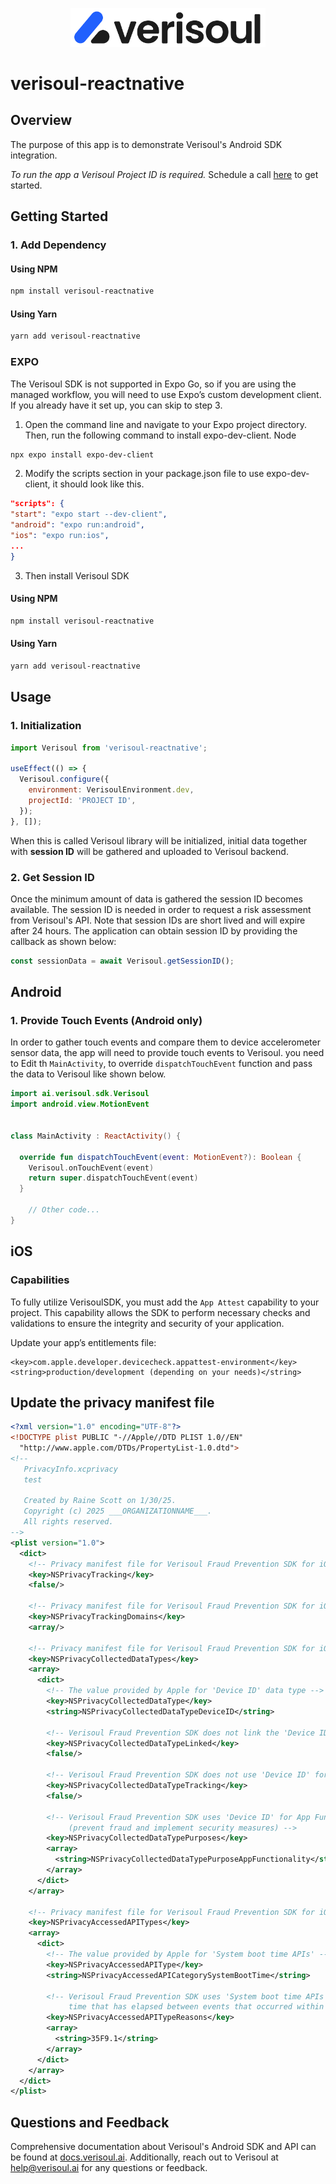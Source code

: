 <p align="center">
<picture>
  <source media="(prefers-color-scheme: dark)" srcset="resources/verisoul-logo-dark.svg">
  <source media="(prefers-color-scheme: light)" srcset="resources/verisoul-logo-light.svg">
  <img src="resources/verisoul-logo-light.svg" alt="Verisoul logo" width="312px" style="visibility:visible;max-width:100%;">
</picture>
</p>

# verisoul-reactnative

## Overview

The purpose of this app is to demonstrate Verisoul's Android SDK integration.

_To run the app a Verisoul Project ID is required._ Schedule a call [here](https://meetings.hubspot.com/henry-legard) to
get started.

<!-- <img src="resources/verisoul.gif" width="128"/> -->

## Getting Started

### 1. Add Dependency

#### Using NPM

```sh
npm install verisoul-reactnative
```

#### Using Yarn

```sh
yarn add verisoul-reactnative
```

### EXPO

The Verisoul SDK is not supported in Expo Go, so if you are using the managed workflow, you will need to use Expo’s
custom development client. If you already have it set up, you can skip to step 3.

1. Open the command line and navigate to your Expo project directory. Then, run the following command to install
   expo-dev-client.
   Node

```sh
npx expo install expo-dev-client
```

2. Modify the scripts section in your package.json file to use expo-dev-client, it should look like this.

```json
"scripts": {
"start": "expo start --dev-client",
"android": "expo run:android",
"ios": "expo run:ios",
...
}
  ```

3. Then install Verisoul SDK

#### Using NPM

```sh
npm install verisoul-reactnative
```

#### Using Yarn

```sh
yarn add verisoul-reactnative
```

## Usage

### 1. Initialization

```js
import Verisoul from 'verisoul-reactnative';

useEffect(() => {
  Verisoul.configure({
    environment: VerisoulEnvironment.dev,
    projectId: 'PROJECT ID',
  });
}, []);
```

When this is called Verisoul library will be initialized, initial data together with **session ID** will be gathered and
uploaded to Verisoul backend.

### 2. Get Session ID

Once the minimum amount of data is gathered the session ID becomes available.
The session ID is needed in order to request a risk assessment from Verisoul's API. Note that session IDs are short
lived and will expire after 24 hours. The application can obtain session ID by providing the callback as shown below:

```js
const sessionData = await Verisoul.getSessionID();
```

## Android

### 1. Provide Touch Events (Android only)

In order to gather touch events and compare them to device accelerometer sensor data, the app will need to provide touch
events to Verisoul. you need to Edit th `MainActivity`, to override `dispatchTouchEvent` function and pass the data to
Verisoul like shown below.

```kotlin
import ai.verisoul.sdk.Verisoul
import android.view.MotionEvent


class MainActivity : ReactActivity() {

  override fun dispatchTouchEvent(event: MotionEvent?): Boolean {
    Verisoul.onTouchEvent(event)
    return super.dispatchTouchEvent(event)
  }

    // Other code...
}
```

## iOS

### Capabilities

To fully utilize VerisoulSDK, you must add the `App Attest` capability to your project. This capability allows the SDK
to perform necessary checks and validations to ensure the integrity and security of your application.

Update your app’s entitlements file:

```
<key>com.apple.developer.devicecheck.appattest-environment</key>
<string>production/development (depending on your needs)</string>
```

## Update the privacy manifest file

```xml
<?xml version="1.0" encoding="UTF-8"?>
<!DOCTYPE plist PUBLIC "-//Apple//DTD PLIST 1.0//EN"
  "http://www.apple.com/DTDs/PropertyList-1.0.dtd">
<!--
   PrivacyInfo.xcprivacy
   test

   Created by Raine Scott on 1/30/25.
   Copyright (c) 2025 ___ORGANIZATIONNAME___.
   All rights reserved.
-->
<plist version="1.0">
  <dict>
    <!-- Privacy manifest file for Verisoul Fraud Prevention SDK for iOS -->
    <key>NSPrivacyTracking</key>
    <false/>

    <!-- Privacy manifest file for Verisoul Fraud Prevention SDK for iOS -->
    <key>NSPrivacyTrackingDomains</key>
    <array/>

    <!-- Privacy manifest file for Verisoul Fraud Prevention SDK for iOS -->
    <key>NSPrivacyCollectedDataTypes</key>
    <array>
      <dict>
        <!-- The value provided by Apple for 'Device ID' data type -->
        <key>NSPrivacyCollectedDataType</key>
        <string>NSPrivacyCollectedDataTypeDeviceID</string>

        <!-- Verisoul Fraud Prevention SDK does not link the 'Device ID' with user's identity -->
        <key>NSPrivacyCollectedDataTypeLinked</key>
        <false/>

        <!-- Verisoul Fraud Prevention SDK does not use 'Device ID' for tracking -->
        <key>NSPrivacyCollectedDataTypeTracking</key>
        <false/>

        <!-- Verisoul Fraud Prevention SDK uses 'Device ID' for App Functionality
             (prevent fraud and implement security measures) -->
        <key>NSPrivacyCollectedDataTypePurposes</key>
        <array>
          <string>NSPrivacyCollectedDataTypePurposeAppFunctionality</string>
        </array>
      </dict>
    </array>

    <!-- Privacy manifest file for Verisoul Fraud Prevention SDK for iOS -->
    <key>NSPrivacyAccessedAPITypes</key>
    <array>
      <dict>
        <!-- The value provided by Apple for 'System boot time APIs' -->
        <key>NSPrivacyAccessedAPIType</key>
        <string>NSPrivacyAccessedAPICategorySystemBootTime</string>

        <!-- Verisoul Fraud Prevention SDK uses 'System boot time APIs' to measure the amount of
             time that has elapsed between events that occurred within the SDK -->
        <key>NSPrivacyAccessedAPITypeReasons</key>
        <array>
          <string>35F9.1</string>
        </array>
      </dict>
    </array>
  </dict>
</plist>

```

## Questions and Feedback

Comprehensive documentation about Verisoul's Android SDK and API can be found
at [docs.verisoul.ai](https://docs.verisoul.ai/). Additionally, reach out to Verisoul
at [help@verisoul.ai](mailto:help@verisoul.ai) for any questions or feedback.

